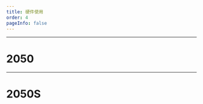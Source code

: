 ```yaml
---
title: 硬件使用
order: 4
pageInfo: false
---
```

---

# 2050

<VidStack
  src="https://likeyou156156.online:9000/lky/EX/EX2050/video/2050完整版.webm"
/> 

---

# 2050S

<VidStack
  src="https://likeyou156156.online:9000/lky/EX/EX2050/video/2050s完整版.webm"
/> 
